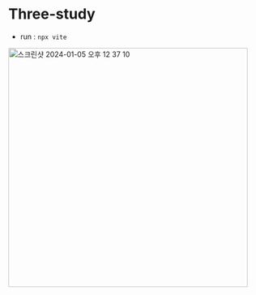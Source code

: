 # Three-study

- run : `npx vite`
<img width="472" alt="스크린샷 2024-01-05 오후 12 37 10" src="https://github.com/Youdiie/Three-study/assets/87409148/dd9baafb-4ff8-4de2-8a0c-fe340273e7ea">
